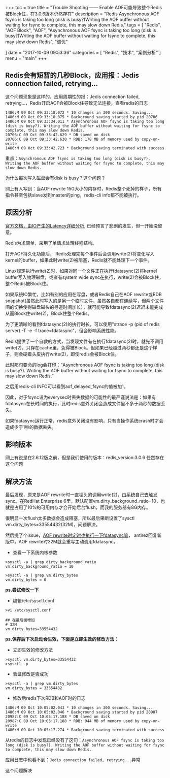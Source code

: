 +++
toc = true
title = "Trouble Shooting —— Enable AOF可能导致整个Redis被Block住，在3.0.6版本仍然存在"
description = "Redis Asynchronous AOF fsync is taking too long (disk is busy?)Writing the AOF buffer without waiting for fsync to complete, this may slow down Redis."
tags = [
    "Redis",
	"AOF Block",
	"AOF",
	"Asynchronous AOF fsync is taking too long (disk is busy?)Writing the AOF buffer without waiting for fsync to complete, this may slow down Redis",
	"调优"

]
date = "2017-10-09 09:53:36"
categories = [
    "Redis",
    "技术",
	"案例分析"
]
menu = "main"
+++

## Redis会有短暂的几秒Block，应用报：Jedis connection failed, retrying...

这个问题现象是这样的，应用周期性的报：Jedis connection failed, retrying...，Redis开启AOF会被Block住导致无法连接，查看redis的日志

```
1486:M 09 Oct 09:33:18.072 * 10 changes in 300 seconds. Saving...
1486:M 09 Oct 09:33:18.075 * Background saving started by pid 20706
1486:M 09 Oct 09:33:34.011 * Asynchronous AOF fsync is taking too long (disk is busy?). Writing the AOF buffer without waiting for fsync to complete, this may slow down Redis.
20706:C 09 Oct 09:33:42.629 * DB saved on disk
20706:C 09 Oct 09:33:42.630 * RDB: 178 MB of memory used by copy-on-write
1486:M 09 Oct 09:33:42.723 * Background saving terminated with success
```

重点：`Asynchronous AOF fsync is taking too long (disk is busy?). Writing the AOF buffer without waiting for fsync to complete, this may slow down Redis.`

为什么每次写入磁盘会有disk is busy？这个问题？

网上有人写到：当AOF rewrite 15G大小的内存时，Redis整个死掉的样子，所有指令甚至包括slave发到master的ping，redis-cli info都不能被执行。

## 原因分析

[官方文档，由IO产生的Latency详细分析](http://www.redis.io/topics/latency), 已经预言了悲剧的发生，但一开始没留意。

Redis为求简单，采用了单请求处理线程结构。

打开AOF持久化功能后， Redis处理完每个事件后会调用write(2)将变化写入kernel的buffer，如果此时write(2)被阻塞，Redis就不能处理下一个事件。

Linux规定执行write(2)时，如果对同一个文件正在执行fdatasync(2)将kernel buffer写入物理磁盘，或者有system wide sync在执行，write(2)会被Block住，整个Redis被Block住。

如果系统IO繁忙，比如有别的应用在写盘，或者Redis自己在AOF rewrite或RDB snapshot(虽然此时写入的是另一个临时文件，虽然各自都在连续写，但两个文件间的切换使得磁盘磁头的寻道时间加长），就可能导致fdatasync(2)迟迟未能完成从而Block住write(2)，Block住整个Redis。

为了更清晰的看到fdatasync(2)的执行时长，可以使用"strace -p (pid of redis server) -T -e -f trace=fdatasync"，但会影响系统性能。

Redis提供了一个自救的方式，当发现文件有在执行fdatasync(2)时，就先不调用write(2)，只存在cache里，免得被Block。但如果已经超过两秒都还是这个样子，则会硬着头皮执行write(2)，即使redis会被Block住。

此时那句要命的log会打印：“Asynchronous AOF fsync is taking too long (disk is busy?). Writing the AOF buffer without waiting for fsync to complete, this may slow down Redis.” 

之后用redis-cli INFO可以看到aof_delayed_fsync的值被加1。

因此，对于fsync设为everysec时丢失数据的可能性的最严谨说法是：如果有fdatasync在长时间的执行，此时redis意外关闭会造成文件里不多于两秒的数据丢失。

如果fdatasync运行正常，redis意外关闭没有影响，只有当操作系统crash时才会造成少于1秒的数据丢失。

## 影响版本

网上有说是在2.6.12版之前，但是我们使用的版本：redis_version:3.0.6 任然存在这个问题

## 解决方法

最后发现，原来是AOF rewrite时一直埋头的调用write(2)，由系统自己去触发sync。在RedHat Enterprise 6里，默认配置vm.dirty_background_ratio=10，也就是占用了10%的可用内存才会开始后台flush，而我的服务器有8G内存。

很明显一次flush太多数据会造成阻塞，所以最后果断设置了sysctl vm.dirty_bytes=33554432(32M)，问题解决。

然后提了个issue，[AOF rewrite时定时也执行一下fdatasync嘛](https://github.com/antirez/redis/issues/1019)， antirez回复新版中，AOF rewrite时32M就会重写主动调用fdatasync。


* 查看一下系统内核参数

```
>sysctl -a | grep dirty_background_ratio
vm.dirty_background_ratio = 10

>sysctl -a | grep vm.dirty_bytes
vm.dirty_bytes = 0
```

**ps.尝试修改一下**


* 编辑/etc/sysctl.conf

```
>vi /etc/sysctl.conf

## 在最后面增加
# 32M
vm.dirty_bytes=33554432

```

**ps.保存后下次启动会生效，下面是立即生效的修改方法：**

* 立即生效的修改方法

```
>sysctl vm.dirty_bytes=33554432
>sysctl -p
```

* 验证修改是否成功

```
>sysctl -a | grep vm.dirty_bytes
vm.dirty_bytes = 33554432
```

* 修改后redis下次RDB和AOF时的日志

```
1486:M 09 Oct 10:05:02.043 * 10 changes in 300 seconds. Saving...
1486:M 09 Oct 10:05:02.046 * Background saving started by pid 20987
20987:C 09 Oct 10:05:17.188 * DB saved on disk
20987:C 09 Oct 10:05:17.188 * RDB: 944 MB of memory used by copy-on-write
1486:M 09 Oct 10:05:17.274 * Background saving terminated with success
```

从redis的日志中发现已经没有了这句：`Asynchronous AOF fsync is taking too long (disk is busy?). Writing the AOF buffer without waiting for fsync to complete, this may slow down Redis.`

应用日志中也看不到：`Jedis connection failed, retrying...`异常

这个问题解决










